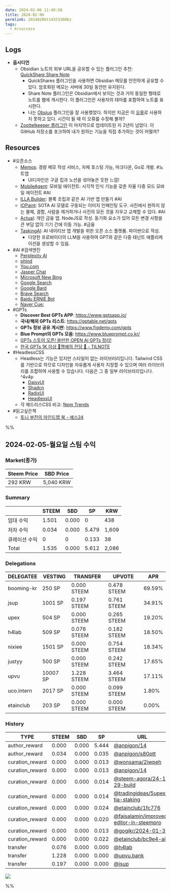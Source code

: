 ```yaml
---
date: 2024-02-06 11:49:58
title: 2024-02-06
permlink: 20240206t143533086z
tags:
  - krsuccess
---
```


## Logs
- **옵시디언**
	- Obsidian 노트의 외부 URL을 공유할 수 있는 플러그인 추천: [QuickShare](https://obsidian.md/plugins?id=obsidian-quickshare),[Share Note](https://obsidian.md/plugins?id=share-note)
		- QuickShares 플러그인을 사용하면 Obsidian 메모를 안전하게 공유할 수 있다. 암호화된 메모는 서버에 30일 동안만 유지된다.
		- Share Note 플러그인은 Obsidian에서 보이는 것과 거의 동일한 형태로 노트를 웹에 게시한다. 이 플러그인은 사용자의 테마를 포함하여 노트를 표시한다.
		- 나는 [Obsius](https://github.com/jonstodle/obsius-obsidian-plugin) 플러그인을 잘 사용했었다. 하지만 지금은 이 [오류](https://github.com/jonstodle/obsius-obsidian-plugin/issues/16)로 사용하지 못하고 있다. 시간이 될 때 이 오류를 수정해 볼까?
	- [Zoottelkeeper 플러그인](https://github.com/akosbalasko/zoottelkeeper-obsidian-plugin) 이 마지막으로 업데이트된 지 2년이 넘었다. 이 GitHub 저장소를 포크하여 내가 원하는 기능을 직접 추가하는 것이 어떨까?

## Resources
- #오픈소스
	- [Memos](https://github.com/usememos/memos): 경량 메모 작성 서비스, 자체 호스팅 가능, 마크다운, Go로 개발. #노트앱
		- UI디자인은 구글 킵과 노션을 섞어놓은 듯한 느낌!
	- [MobileAgent](https://github.com/X-PLUG/MobileAgent.git): 모바일 에이전트: 시각적 인식 기능을 갖춘 자율 다중 모드 모바일 에이전트 #AI
	- [ILLA Builder](https://github.com/illacloud/illa-builder): 블록 조립과 같은 AI 기반 앱 만들기 #AI
	- [IOPaint](https://github.com/Sanster/IOPaint): SOTA AI 모델로 구동되는 이미지 인페인팅 도구. 사진에서 원하지 않는 물체, 결함, 사람을 제거하거나 사진의 모든 것을 지우고 교체할 수 있다. #AI
	- [Actual](https://github.com/actualbudget/actual): 개인 금융 앱. NodeJS로 작성. 동기화 요소가 있어 모든 변경 사항을 큰 부담 없이 기기 간에 이동 가능. #금융
	- [TaskingAI](https://github.com/TaskingAI/TaskingAI): AI 네이티브 앱 개발을 위한 오픈 소스 플랫폼. 파이썬으로 작성.
		- 다양한 프로바이더의 LLM을 사용하여 GPT와 같은 다중 테넌트 애플리케이션을 생성할 수 있음.
- #AI #검색엔진
	- [Perplexity AI](https://perplexity.ai)
	- [phind](https://phind.com)
	- [You.com](https://you.com)
	- [Jasper Chat](https://www.jasper.ai/chat)
	- [Microsoft New Bing](https://www.microsoft.com/ko-kr/edge/features/the-new-bing)
	- [Google Search](https://blog.google/intl/ko-kr/products/explore-get-answers/generative-ai-search-kr/)
	- [Google Bard](https://bard.google.com/chat)
	- [Brave Search](https://brave.com/codellm/)
	- [Baidu ERNIE Bot](http://research.baidu.com/Blog/index-view?id=185)
	- [Naver Cue:](https://cue.search.naver.com/)
- #GPTs
	- **Discover Best GPTs APP**: https://www.gptsapp.io/
	- **국내/해외 GPTs 리스트**: https://gptable.net/gpts
	- **GPTs 정보 공유 게시판**: https://www.figdemy.com/gpts
	- **Blue Prompt의 GPTs 모음**: https://www.blueprompt.co.kr/
	- [GPTs 스토어 오픈! 쓸만한 OPEN AI GPTs 정리!](https://news.aikoreacommunity.com/gpt-seutoeo-opeun-sseulmanhan-gpt-jeongri)
	- [한국 GPTs 1K 이상 👑명예의 전당 👑 - TILNOTE](https://tilnote.io/pages/65a664c7a3c886d8bd41e8d3)
- #HeadlessCSS
	- Headless는 기능은 있지만 스타일이 없는 라이브러리입니다. Tailwind CSS를 기반으로 하므로 디자인을 자유롭게 사용자 지정할 수 있으며 여러 라이브러리를 조합하여 사용할 수 있습니다. 다음은 그 중 일부 라이브러리입니다. ^4v4p
		- [DaisyUI](https://github.com/saadeghi/daisyui)
		- [Shadcn](https://ui.shadcn.com/)
		- [RadixUI](https://www.radix-ui.com/)
		- [HeadlessUI](https://github.com/tailwindlabs/headlessui)
	- 각 헤드리스CSS 비교: [Npm Trends](https://npmtrends.com/daisyui-vs-radix-ui-vs-shadcn-ui)
- #읽고싶은책
	- [토니 부잔의 마인드맵 북 - 예스24](https://m.yes24.com/Goods/Detail/3765018)

%%

## 2024-02-05-월요일 스팀 수익

### Market(종가)
| Steem Price | SBD Price |
| --- | --- |
| 292 KRW | 5,040 KRW |

### Summary
| | STEEM | SBD | SP | KRW |
| --- | --- | --- | --- |--- |
| 임대 수익 | 1.501 | 0.000 | 0 | 438 |
| 저자 수익 | 0.034 | 0.000 | 5.479 | 1,609 |
| 큐레이션 수익 | 0 | 0 | 0.133 | 38 |
| Total | 1.535 | 0.000 | 5.612 | 2,086 |

### Delegations
| DELEGATEE | VESTING | TRANSFER | UPVOTE | APR |
| --- | --- | --- | --- | --- |
| booming-kr | 250 SP | 0.000 STEEM | 0.478 STEEM | 69.59% |
| jsup | 1001 SP | 0.197 STEEM | 0.761 STEEM | 34.91% |
| upex | 504 SP | 0.000 STEEM | 0.265 STEEM | 19.20% |
| h4lab | 509 SP | 0.076 STEEM | 0.182 STEEM | 18.50% |
| nixiee | 1501 SP | 0.000 STEEM | 0.754 STEEM | 18.34% |
| justyy | 500 SP | 0.000 STEEM | 0.242 STEEM | 17.65% |
| upvu | 10007 SP | 1.228 STEEM | 3.464 STEEM | 17.11% |
| uco.intern | 2017 SP | 0.000 STEEM | 0.099 STEEM | 1.80% |
| etainclub | 203 SP | 0.000 STEEM | 0.000 STEEM | 0.00% |

### History
| TYPE | STEEM | SBD | SP | URL |
| --- | --- | --- | --- | --- |
| author_reward | 0.000 | 0.000 | 5.444 | [@anpigon/14](https://steemit.com/@anpigon/14) |
| author_reward | 0.034 | 0.000 | 0.035 | [@anpigon/s80ptt](https://steemit.com/@anpigon/s80ptt) |
| curation_reward | 0.000 | 0.000 | 0.013 | [@wonsama/2iwpeh](https://steemit.com/@wonsama/2iwpeh) |
| curation_reward | 0.000 | 0.000 | 0.013 | [@anpigon/14](https://steemit.com/@anpigon/14) |
| curation_reward | 0.000 | 0.000 | 0.014 | [@steem-agora/24-1-29-build](https://steemit.com/@steem-agora/24-1-29-build) |
| curation_reward | 0.000 | 0.000 | 0.014 | [@tradingideas/5upexf-tia-staking](https://steemit.com/@tradingideas/5upexf-tia-staking) |
| curation_reward | 0.000 | 0.000 | 0.024 | [@etainclub/1fc776](https://steemit.com/@etainclub/1fc776) |
| curation_reward | 0.000 | 0.000 | 0.020 | [@faisalamin/improved-editor-in-steempro](https://steemit.com/@faisalamin/improved-editor-in-steempro) |
| curation_reward | 0.000 | 0.000 | 0.013 | [@gogikr/2024-01-30](https://steemit.com/@gogikr/2024-01-30) |
| curation_reward | 0.000 | 0.000 | 0.022 | [@etainclub/bc9e4-ai](https://steemit.com/@etainclub/bc9e4-ai) |
| transfer | 0.076 | 0.000 | 0.000 | [@h4lab](https://steemit.com/@h4lab) |
| transfer | 1.228 | 0.000 | 0.000 | [@upvu.bank](https://steemit.com/@upvu.bank) |
| transfer | 0.197 | 0.000 | 0.000 | [@jsup](https://steemit.com/@jsup) |


![](https://i.imgur.com/MLkKqIf.png)


%%